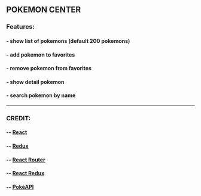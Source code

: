 ## POKEMON CENTER

### Features:

#### - show list of pokemons (default 200 pokemons)
#### - add pokemon to favorites
#### - remove pokemon from favorites
#### - show detail pokemon
#### - search pokemon by name

***

### CREDIT:

#### -- [React](https://reactjs.org/ "react js")
#### -- [Redux](https://redux.js.org/ "redux")
#### -- [React Router](https://reactrouter.com/ "react-router-dom")
#### -- [React Redux](https://react-redux.js.org/ "react-redux")
#### -- [PokéAPI](https://pokeapi.co/ "PokéAPI")
